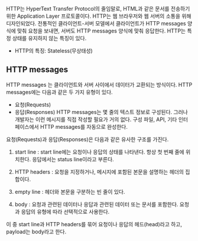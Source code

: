 HTTP는 HyperText Transfer Protocol의 줄임말로, HTML과 같은 문서를 전송하기 위한 Application Layer 프로토콜이다. HTTP는 웹 브라우저와 웹 서버의 소통을 위해 디자인되었다. 전통적인 클라이언트-서버 모델에서 클라이언트가 HTTP messages 양식에 맞춰 요청을 보내면, 서버도 HTTP messages 양식에 맞춰 응답한다. HTTP는 특정 상태를 유지하지 않는 특징이 있다.

- HTTP의 특징: Stateless(무상태성)

## HTTP messages

HTTP messages 는 클라이언트와 서버 사이에서 데이터가 교환되는 방식이다. HTTP messages에는 다음과 같은 두 가지 유형이 있다.

- 요청(Requests)
- 응답(Responses)
  HTTP messages는 몇 줄의 텍스트 정보로 구성된다. 그러나 개발자는 이런 메시지를 직접 작성할 필요가 거의 없다. 구성 파일, API, 기타 인터페이스에서 HTTP messages를 자동으로 완성한다.

요청(Requests)과 응답(Responses)은 다음과 같은 유사한 구조를 가진다.

1. start line :
   start line에는 요청이나 응답의 상태를 나타낸다.
   항상 첫 번째 줄에 위치한다.
   응답에서는 status line이라고 부른다.

2. HTTP headers :
   요청을 지정하거나, 메시지에 포함된 본문을 설명하는 헤더의 집합이다.

3. empty line :
   헤더와 본문을 구분하는 빈 줄이 있다.

4. body :
   요청과 관련된 데이터나 응답과 관련된 데이터 또는 문서를 포함한다.
   요청과 응답의 유형에 따라 선택적으로 사용한다.

이 중 start line과 HTTP headers를 묶어 요청이나 응답의 헤드(head)라고 하고, payload는 body라고 한다.
